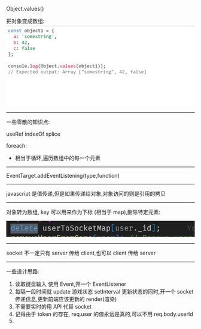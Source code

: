 $\text{Object.values()}$

把对象变成数组:
![](2023-03-09-16-16-17.png)

---

一些零散的知识点:

$\text{useRef}$
$\text{indexOf}$
$\text{splice}$

$\text{foreach:}$

- 相当于循环,遍历数组中的每一个元素

---

$\text{EventTarget.addEventListening(type,function)}$

---

javascript 是值传递,但是如果传递给对象,对象访问的则是引用的拷贝

---

对象转为数组, key 可以用来作为下标
(相当于 map),删除特定元素:

![](2023-03-09-23-53-41.png)

---

socket 不一定只有 server 传给 client,也可以 client 传给 server

---

一些设计思路:

1. 读取键盘输入
   使用 Event,开一个 EventListener
2. 每隔一段时间就 update 游戏状态
   setInterval
   更新状态的同时,开一个 socket 传递信息,更新前端应该更新的 render(渲染)
3. 不需要实时的用 API 代替 socket
4. 记得由于 token 的存在, req.user 的值永远是真的,可以不用 req.body.userId
5.
